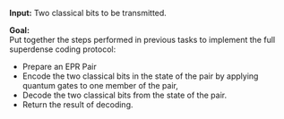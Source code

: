 **Input:** Two classical bits to be transmitted.

**Goal:**  
Put together the steps performed in previous tasks to implement the full superdense coding protocol:
- Prepare an EPR Pair
- Encode the two classical bits in the state of the pair by applying quantum gates to one member of the pair,
- Decode the two classical bits from the state of the pair.
- Return the result of decoding.
